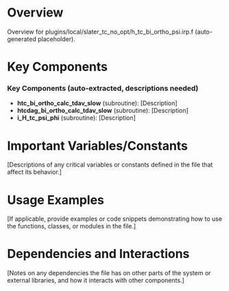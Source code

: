 # Overview

Overview for plugins/local/slater_tc_no_opt/h_tc_bi_ortho_psi.irp.f (auto-generated placeholder).

# Key Components

### Key Components (auto-extracted, descriptions needed)
- **htc_bi_ortho_calc_tdav_slow** (subroutine): [Description]
- **htcdag_bi_ortho_calc_tdav_slow** (subroutine): [Description]
- **i_H_tc_psi_phi** (subroutine): [Description]

# Important Variables/Constants

[Descriptions of any critical variables or constants defined in the file that affect its behavior.]

# Usage Examples

[If applicable, provide examples or code snippets demonstrating how to use the functions, classes, or modules in the file.]

# Dependencies and Interactions

[Notes on any dependencies the file has on other parts of the system or external libraries, and how it interacts with other components.]
